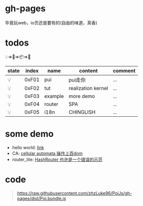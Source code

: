 # gh-pages
毕竟玩web，io页还是要有的(自由的味道，真香)

# todos
💡=>📌=>📦=>🎉

state | index | name    | content             | comment
----------------------|-------|---------|---------------------|--------
💡    | 0xF01 | pui     | pui走你             | ...
💡    | 0xF02 | tut     | realization  kernel | ...
💡    | 0xF03 | example | more demo           | ...
💡    | 0xF04 | router  | SPA                 | ...
💡    | 0xF05 | i18n    | CHINGLISH           | ...

# some demo
- hello world: [link](https://zhzluke96.github.io/PoiJs/example/hello%20world.html)
- CA: [cellular automata 操作上百dom](https://zhzluke96.github.io/PoiJs/example/ca/CAxx.html)
- router_lite: [HashRouter 也许是一个错误的示范](https://zhzluke96.github.io/PoiJs/example/Router/HashRouter.html)

# code
> https://raw.githubusercontent.com/zhzLuke96/PoiJs/gh-pages/dist/Poi.bundle.js
